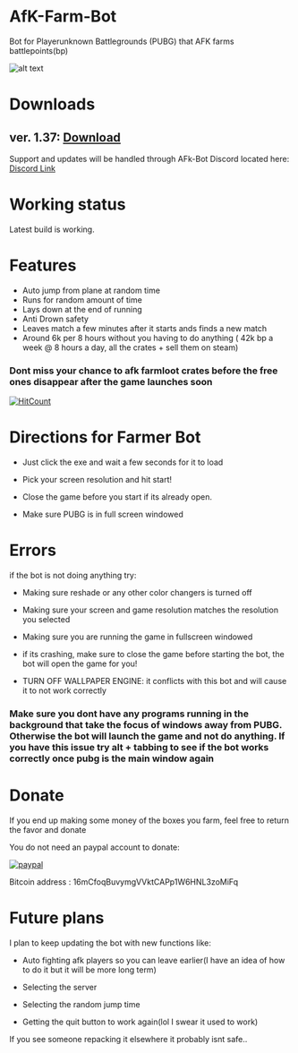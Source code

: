 # AfK-Farm-Bot
Bot for Playerunknown Battlegrounds (PUBG) that AFK farms battlepoints(bp)

![alt text](https://i.imgur.com/YzjT0pM.png "Screenshot")

# Downloads

## ver. 1.37: [Download](https://sabercathost.com/9hsR/PUBG_Farmer_1.37.zip) 


Support and updates will be handled through AFk-Bot Discord located here: [Discord Link](https://discord.gg/5CEJVJk)

# Working status

Latest build is working.

# Features
* Auto jump from plane at random time
* Runs for random amount of time
* Lays down at the end of running
* Anti Drown safety
* Leaves match a few minutes after it starts ands finds a new match
* Around 6k per 8 hours without you having to do anything ( 42k bp a week @ 8 hours a day, all the crates + sell them on steam)

### Dont miss your chance to afk farmloot crates before the free ones disappear after the game launches soon
 
[![HitCount](http://hits.dwyl.io/{clintoxen}/{PUBG-Afk-FarmBot}.svg)](http://hits.dwyl.io/{clintoxen}/{PUBG-Afk-FarmBot})


# Directions for Farmer Bot

* Just click the exe and wait a few seconds for it to load 

* Pick your screen resolution and hit start!

* Close the game before you start if its already open.

* Make sure PUBG is in full screen windowed


# Errors

if the bot is not doing anything try:

* Making sure reshade or any other color changers is turned off

* Making sure your screen and game resolution matches the resolution you selected

* Making sure you are running the game in fullscreen windowed

* if its crashing, make sure to close the game before starting the bot, the bot will open the game for you!

* TURN OFF WALLPAPER ENGINE:
it conflicts with this bot and will cause it to not work correctly

### Make sure you dont have any programs running in the background that take the focus of windows away from PUBG. Otherwise the bot will launch the game and not do anything. If you have this issue try alt + tabbing to see if the bot works correctly once pubg is the main window again


# Donate

If you end up making some money of the boxes you farm, feel free to return the favor and donate 

You do not need an paypal account to donate:

[![paypal](https://www.paypalobjects.com/en_US/i/btn/btn_donateCC_LG.gif)](https://www.paypal.com/cgi-bin/webscr?cmd=_s-xclick&hosted_button_id=RNGQ3W2L2MVDJ)

Bitcoin address : 16mCfoqBuvymgVVktCAPp1W6HNL3zoMiFq




# Future plans

I plan to keep updating the bot with new functions like:

* Auto fighting afk players so you can leave earlier(I have an idea of how to do it but it will be more long term) 

* Selecting the server

* Selecting the random jump time 

* Getting the quit button to work again(lol I swear it used to work)

If you see someone repacking it elsewhere it probably isnt safe..

